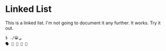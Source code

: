 # Linked List

This is a linked list. I'm not going to document it any further. It works. Try it out.

```
$ ./😀🛷
🗣 🦹 🎅 🧕 🥷
```
